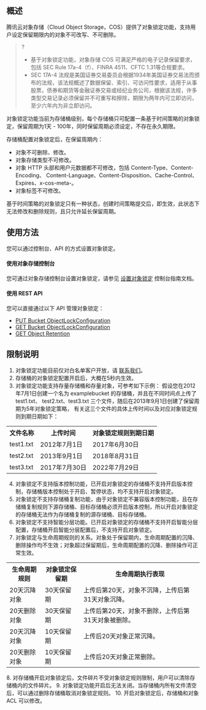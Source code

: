 ## 概述

腾讯云对象存储（Cloud Object Storage，COS）提供了对象锁定功能，支持用户设定保留期限内的对象不可改写、不可删除。

>? 
>- 基于对象锁定功能，对象存储 COS 可满足严格的电子记录保留要求，包括 SEC Rule 17a-4（f）、FINRA 4511、CFTC 1.31等合规要求。
>- SEC 17A-4 法规是美国证券交易委员会根据1934年美国证券交易法而颁布的法规，该法规概述了数据保留、索引、可访问性要求，适用于从事股票，债券和期货等金融证券交易或经纪业务公司，根据该法规，许多类型交易记录必须保留并不可重写和擦除，期限为两年内可立即访问，至少六年内为非立即访问。

对象锁定功能当前为存储桶级别，每个存储桶只可配置一条基于时间策略的对象锁定，保留周期为1天 - 100年，同时保留周期必须设定，不存在永久期限。

存储桶配置对象锁定后，在保留周期内：
- 对象不可删除、修改。
- 对象存储类型不可修改。
- 对象 HTTP 头部和用户元数据都不可修改，包括 Content-Type、Content-Encoding、 Content-Language、Content-Disposition、Cache-Control、Expires、x-cos-meta-。
- 对象标签不可修改。

基于时间策略的对象锁定只有一种状态，创建时间策略提交后，即生效，此状态下无法修改和删除规则，且只允许延长保留周期。


## 使用方法

您可以通过控制台、API 的方式设置对象锁定。

#### 使用对象存储控制台

您可通过对象存储控制台设置对象锁定，请参见 [设置对象锁定](https://cloud.tencent.com/document/product/436/55293) 控制台指南文档。

#### 使用 REST API

您可以直接通过以下 API 管理对象锁定：

- [PUT Bucket ObjectLockConfiguration](https://cloud.tencent.com/document/product/436/55290)
- [GET Bucket ObjectLockConfiguration](https://cloud.tencent.com/document/product/436/55291)
- [GET Object Retention](https://cloud.tencent.com/document/product/436/55292) 


## 限制说明

1. 对象锁定功能目前仅对白名单客户开放，请 [联系我们](https://cloud.tencent.com/document/product/436/37708)。
2. 存储桶的对象锁定配置开启后，大概在5秒内生效。
3. 对象锁定功能支持存量存储桶和存量对象，可参考如下示例：
假设您在2012年7月1日创建一个名为 examplebucket 的存储桶，并且在不同时间点上传了 test1.txt、 test2.txt、test3.txt 三个文件，随后在2013年9月1日创建了保留周期为5年对象锁定策略， 有关这三个文件的具体上传时间以及对应对象锁定规则到期日期如下：
<table>
	<tr><th>文件名称</th><th>上传时间</th><th>对象锁定规则到期日期</th></tr>
	<tr><td>test1.txt</td><td>2012年7月1日</td><td>2017年6月30日</td></tr>
	<tr><td>test2.txt</td><td>2013年9月1日</td><td>2018年8月31日</td></tr>
	<tr><td>test3.txt</td><td>2017年7月30日</td><td>2022年7月29日</td></tr>
</table>

4. 对象锁定不支持版本控制功能，已开启对象锁定的存储桶不支持开启版本控制，存储桶版本控制处于开启、暂停状态，均不支持开启对象锁定。
5. 对象锁定不支持存储桶复制功能，由于对象锁定不兼容版本控制功能，且在存储桶复制规则下源存储桶、目标存储桶必须开启版本控制，所以开启对象锁定的存储桶无法作为存储桶复制的源存储桶、目标存储桶。
6. 对象锁定不支持智能分层功能。已开启对象锁定的存储桶不支持开启智能分层配置，存储桶开启智能分层配置后，不支持开启对象锁定。
7. 对象锁定与生命周期规则的关系。对象处于保留期内，生命周期配置的沉降、删除操作均不生效；对象超过保留期后，生命周期配置的沉降、删除操作可正常生效。
<table>
	<tr><th>生命周期规则</th><th>对象锁定保留期</th><th>生命周期执行表现</th></tr>
	<tr><td>20天沉降对象</td><td>30天保留期</td><td>上传后第20天，对象不沉降，上传后第31天对象沉降。</td></tr>
	<tr><td>20天删除对象</td><td>30天保留期</td><td>上传后第20天，对象不删除，上传后第31天对象被删除。</td></tr>
	<tr><td>20天沉降对象</td><td>10天保留期</td><td>上传后20天对象正常沉降。</td></tr>
	<tr><td>20天删除对象</td><td>10天保留期</td><td>上传后20天对象正常删除。</td></tr>
</table>
8. 对存储桶开启对象锁定后，文件碎片不受对象锁定规则限制，用户可以清除存储桶内的文件碎片。
9. 对象锁定功能开启后无法关闭。当存储桶内所有文件清空后，可以通过删除存储桶取消对象锁定规则。
10. 开启对象锁定后，存储桶和对象 ACL 可以修改。


